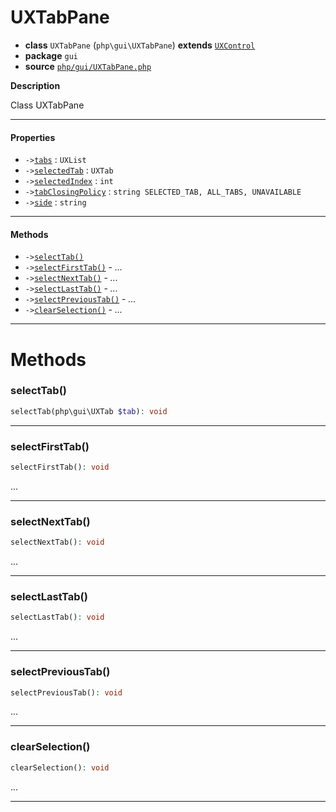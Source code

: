 # UXTabPane

- **class** `UXTabPane` (`php\gui\UXTabPane`) **extends** [`UXControl`](api-docs/classes/php/gui/UXControl.md)
- **package** `gui`
- **source** [`php/gui/UXTabPane.php`](./src/main/resources/JPHP-INF/sdk/php/gui/UXTabPane.php)

**Description**

Class UXTabPane

---

#### Properties

- `->`[`tabs`](#prop-tabs) : `UXList`
- `->`[`selectedTab`](#prop-selectedtab) : `UXTab`
- `->`[`selectedIndex`](#prop-selectedindex) : `int`
- `->`[`tabClosingPolicy`](#prop-tabclosingpolicy) : `string SELECTED_TAB, ALL_TABS, UNAVAILABLE`
- `->`[`side`](#prop-side) : `string`

---

#### Methods

- `->`[`selectTab()`](#method-selecttab)
- `->`[`selectFirstTab()`](#method-selectfirsttab) - _..._
- `->`[`selectNextTab()`](#method-selectnexttab) - _..._
- `->`[`selectLastTab()`](#method-selectlasttab) - _..._
- `->`[`selectPreviousTab()`](#method-selectprevioustab) - _..._
- `->`[`clearSelection()`](#method-clearselection) - _..._

---
# Methods

<a name="method-selecttab"></a>

### selectTab()
```php
selectTab(php\gui\UXTab $tab): void
```

---

<a name="method-selectfirsttab"></a>

### selectFirstTab()
```php
selectFirstTab(): void
```
...

---

<a name="method-selectnexttab"></a>

### selectNextTab()
```php
selectNextTab(): void
```
...

---

<a name="method-selectlasttab"></a>

### selectLastTab()
```php
selectLastTab(): void
```
...

---

<a name="method-selectprevioustab"></a>

### selectPreviousTab()
```php
selectPreviousTab(): void
```
...

---

<a name="method-clearselection"></a>

### clearSelection()
```php
clearSelection(): void
```
...

---
